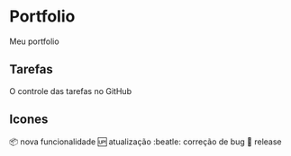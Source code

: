 # Portfolio
Meu portfolio
## Tarefas
O controle das tarefas no GitHub

## Icones

:package: nova funcionalidade
:up: atualização
:beatle: correção de bug
:checkered_flag: release

